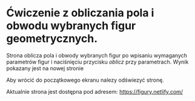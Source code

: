 # Ćwiczenie z obliczania pola i obwodu wybranych figur geometrycznych.

Strona oblicza pola i obwody wybranych figur po wpisaniu wymaganych parametrów figur i naciśnięciu przycisku *oblicz* przy parametrach.
Wynik pokazany jest na nowej stronie

Aby wrócić do początkowego ekranu nalezy odświezyć stronę.

Aktualnie strona jest dostępna pod adresem: https://figury.netlify.com/

